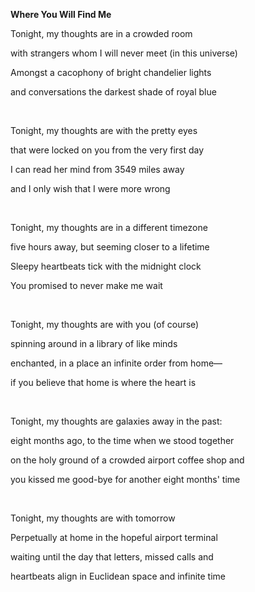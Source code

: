 **Where You Will Find Me**

Tonight, my thoughts are in a crowded room

with strangers whom I will never meet (in this universe)

Amongst a cacophony of bright chandelier lights

and conversations the darkest shade of royal blue  

<br/>

Tonight, my thoughts are with the pretty eyes

that were locked on you from the very first day

I can read her mind from 3549 miles away

and I only wish that I were more wrong

<br/>

Tonight, my thoughts are in a different timezone

five hours away, but seeming closer to a lifetime

Sleepy heartbeats tick with the midnight clock

You promised to never make me wait

<br/>

Tonight, my thoughts are with you (of course)

spinning around in a library of like minds

enchanted, in a place an infinite order from home—

if you believe that home is where the heart is

<br/>

Tonight, my thoughts are galaxies away in the past:

eight months ago, to the time when we stood together

on the holy ground of a crowded airport coffee shop and

you kissed me good-bye for another eight months' time

<br/>

Tonight, my thoughts are with tomorrow

Perpetually at home in the hopeful airport terminal

waiting until the day that letters, missed calls and

heartbeats align in Euclidean space and infinite time